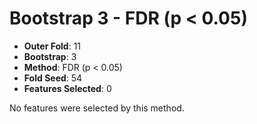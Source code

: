 # Bootstrap 3 - FDR (p < 0.05)

- **Outer Fold**: 11
- **Bootstrap**: 3
- **Method**: FDR (p < 0.05)
- **Fold Seed**: 54
- **Features Selected**: 0

No features were selected by this method.
